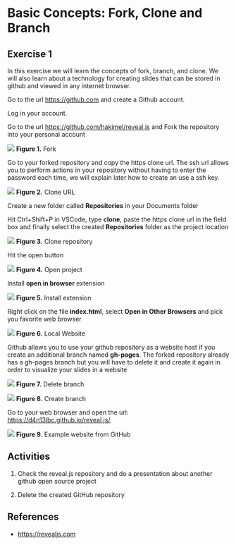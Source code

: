 # Basic Concepts: Fork, Clone and Branch

## Exercise 1

In this exercise we will learn the concepts
of fork, branch, and clone. We will also learn about a technology for creating slides that can be stored in github and viewed in any internet browser.

Go to the url https://github.com and create a Github account.

Log in your account.

Go to the url https://github.com/hakimel/reveal.js and Fork the repository into your personal account

![][1]
**Figure 1.** Fork

Go to your forked repository and copy the https clone url. The ssh url allows you to perform actions in your repository without having to enter the password each time, we will explain later how to create an use a ssh key.

![][2]
**Figure 2.** Clone URL

Create a new folder called **Repositories** in your Documents folder

Hit Ctrl+Shift+P in VSCode, type **clone**, paste the https clone url in the field box and finally select the created **Repositories** folder as the project location

![][3]
**Figure 3.** Clone repository

Hit the open button

![][4]
**Figure 4.** Open project

Install **open in browser** extension

![][5]
**Figure 5.** Install extension

Right click on the file **index.html**, select **Open in Other Browsers** and pick you favorite web browser

![][6]
**Figure 6.** Local Website

Github allows you to use your github repository as a website host if you create an additional branch named **gh-pages**. The forked repository already has a gh-pages branch but you will have to delete it and create it again in order to visualize your slides in a website

![][7]
**Figure 7.** Delete branch

![][8]
**Figure 8.** Create branch

Go to your web browser and open the url: 
https://d4n13lbc.github.io/reveal.js/

![][9]
**Figure 9.** Example website from GitHub

##  Activities
1. Check the reveal.js repository and do a presentation about another github open source project

1. Delete the created GitHub repository

## References
* https://revealjs.com

[1]: images/1_fork_highlighted.png
[2]: images/2_clone_url_highlighted.png
[3]: images/3_clone_repository.png
[4]: images/4_open_project.png
[5]: images/5_install_extension.png
[6]: images/6_local_website.png
[7]: images/7_delete_branch_highlighted.png
[8]: images/8_create_branch_highlighted.png
[9]: images/9_example_website.png